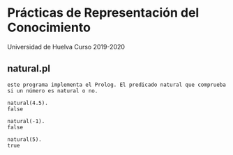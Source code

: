 # Prácticas de Representación del Conocimiento

Universidad de Huelva 
Curso 2019-2020

## natural.pl
    este programa implementa el Prolog. El predicado natural que comprueba si un número es natural o no.

    natural(4.5). 
    false

    natural(-1).
    false

    natural(5).
    true
